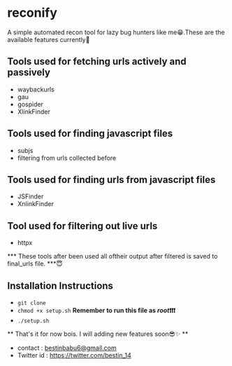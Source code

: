 # reconify

A simple automated recon tool for lazy bug hunters like me😁.These are the available features currently👀

## Tools used for fetching urls actively and passively

* waybackurls
* gau
* gospider 
* XlinkFinder

## Tools used for finding javascript files

* subjs
* filtering from urls collected before

## Tools used for finding urls from javascript files

* JSFinder
* XnlinkFinder

## Tool used for filtering out live urls

* httpx

*** These tools after been used all oftheir output after filtered is saved to final_urls file. ***😇

## **Installation Instructions**

* `git clone `
* `chmod +x setup.sh`  **Remember to run this file as _root_❗❗❗**
* `./setup.sh`

** That's it for now bois. I will adding new features soon😎✨ **

* contact : bestinbabu6@gmail.com
* Twitter id : https://twitter.com/bestin_14


